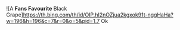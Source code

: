 ![A **Fans Favourite** Black Grape]https://th.bing.com/th/id/OIP.hI2nOZjua2kgxok91t-nggHaHa?w=196&h=196&c=7&r=0&o=5&pid=1.7
Ok